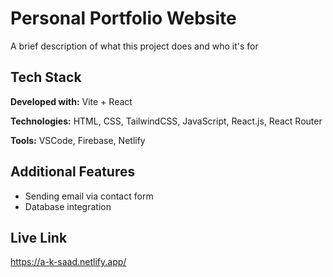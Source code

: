 # Personal Portfolio Website

A brief description of what this project does and who it's for

## Tech Stack

**Developed with:** Vite + React

**Technologies:** HTML, CSS, TailwindCSS, JavaScript, React.js, React Router

**Tools:** VSCode, Firebase, Netlify

## Additional Features

- Sending email via contact form
- Database integration

## Live Link

https://a-k-saad.netlify.app/
